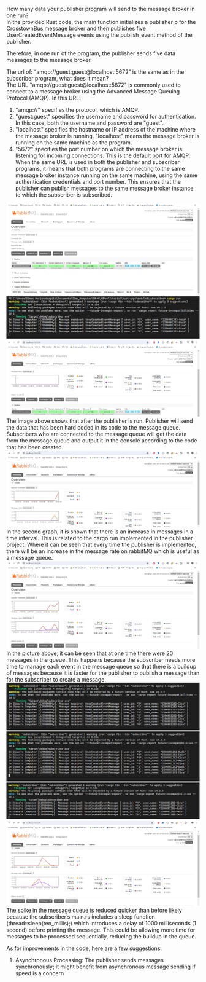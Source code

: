 How many data your publlsher program will send to the message broker in one
run?  
In the provided Rust code, the main function initializes a publisher p for the CrosstownBus message broker and then publishes five UserCreatedEventMessage events using the publish_event method of the publisher.  

Therefore, in one run of the program, the publisher sends five data messages to the message broker.  

The url of: “amqp://guest:guest@localhost:5672” is the same as in the subscriber
program, what does it mean?  
The URL "amqp://guest:guest@localhost:5672" is commonly used to connect to a message broker using the Advanced Message Queuing Protocol (AMQP). In this URL:  
1. "amqp://" specifies the protocol, which is AMQP.  
2. "guest:guest" specifies the username and password for authentication. In this case, both the username and password are "guest".  
3. "localhost" specifies the hostname or IP address of the machine where the message broker is running. "localhost" means the message broker is running on the same machine as the program.  
4. "5672" specifies the port number on which the message broker is listening for incoming connections. This is the default port for AMQP.  
When the same URL is used in both the publisher and subscriber programs, it means that both programs are connecting to the same message broker instance running on the same machine, using the same authentication credentials and port number. This ensures that the publisher can publish messages to the same message broker instance to which the subscriber is subscribed.  

![Rabbit](rabbit.png)  
![Subscrriber](subscriber.png)  
![Rabbit_Subs](rabbit_subs.png)  
The image above shows that after the publisher is run. Publisher will send the data that has been hard coded in its code to the message queue. Subscribers who are connected to the message queue will get the data from the message queue and output it in the console according to the code that has been created.  
![Rabbit_Chart](rabbit_chart.png)  
In the second graph, it is shown that there is an increase in messages in a time interval. This is related to the cargo run implemented in the publisher project. Where it can be seen that every time the publisher is implemented, there will be an increase in the message rate on rabbitMQ which is useful as a message queue.  
![Rabbit_Slow](rabbit_slow.png)  
In the picture above, it can be seen that at one time there were 20 messages in the queue. This happens because the subscriber needs more time to manage each event in the message queue so that there is a buildup of messages because it is faster for the publisher to publish a message than for the subscriber to create a message.  
![1](1.png)  
![2](2.png)  
![3](3.png)  
![Rabbit_3_Sub](3_sub.png)  
The spike in the message queue is reduced quicker than before likely because the subscriber’s main.rs includes a sleep function (thread::sleep(ten_millis);) which introduces a delay of 1000 milliseconds (1 second) before printing the message. This could be allowing more time for messages to be processed sequentially, reducing the buildup in the queue.  

As for improvements in the code, here are a few suggestions:  
1. Asynchronous Processing: The publisher sends messages synchronously; it might benefit from asynchronous message sending if speed is a concern  